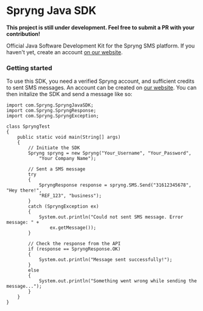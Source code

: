 # Spryng Java SDK

__This project is still under development. Feel free to submit a PR with your contribution!__

Official Java Software Development Kit for the Spryng SMS platform. If you haven't yet, create an account [on our website](https://spryng.nl/).

### Getting started

To use this SDK, you need a verified Spryng account, and sufficient credits to sent SMS messages. An account can be created on [our website](https://spryng.nl/). You can then initalize the SDK and send a message like so:

```
import com.Spryng.SpryngJavaSDK;
import com.Spryng.SpryngResponse;
import com.Spryng.SpryngException;

class SpryngTest
{
	public static void main(String[] args)
	{
		// Initiate the SDK
		Spryng spryng = new Spryng("Your_Username", "Your_Password",
			"Your Company Name");
			
		// Sent a SMS message
		try 
		{
			SpryngResponse response = spryng.SMS.Send("31612345678", "Hey there!",
			"REF_123", "business");
		}
		catch (SpryngException ex)
		{
			System.out.println("Could not sent SMS message. Error message: " + 
				ex.getMessage());
		}
		
		// Check the response from the API
		if (response == SpryngResponse.OK)
		{
			System.out.println("Message sent successfully!");
		}
		else
		{
			System.out.println("Something went wrong while sending the message...");
		}
	}
}
```